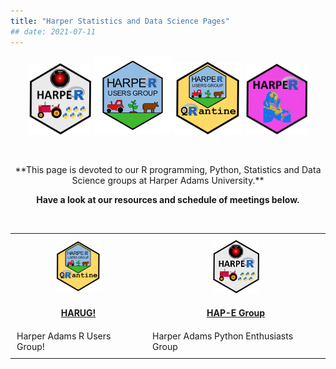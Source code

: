 ```yaml
---
title: "Harper Statistics and Data Science Pages"
## date: 2021-07-11 
---
```


<center>
   <img src="img/HAP-E-logo.png" alt="HAP-E group" width="100">
   <img src="img/HARUG.png" alt="HARUG" width="125">
   <img src="img/harug-quarantine.png" alt="HARUG quarantine" width="110">
   <img src="img/logo-fisher.png" alt="HARUG" width="100">
</center>

&nbsp;

<center>
**This page is devoted to our R programming, Python, Statistics and Data Science groups at Harper Adams University.**  

**Have a look at our resources and schedule of meetings below.**
</center>

&nbsp;

<head>
    <style>
        table, th, td {
            border: 0px solid black;
        }
        th, td {
            padding: 10px;
        }
    </style>
</head>
<center> 
<table>
    <tr>
        <th><img src="img/harug-quarantine.png" alt="HARUG" width="75"></th>
        <th><img src="img/HAP-E-logo.png" alt="HAP-E group" width="75"></th>
    </tr>
    <tr>
        <th><a href="pages/harug.html">HARUG!</a></th>
        <th><a href="pages/hap-e.html">HAP-E Group</a></th>
    </tr>
    <tr>
        <td>Harper Adams R Users Group!</td>
        <td>Harper Adams Python Enthusiasts Group</td>
    </tr>
</table>
</center>
